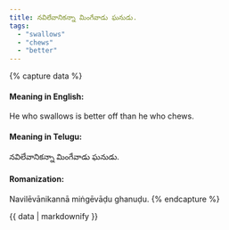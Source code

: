 ```yaml
---
title: నవిలేవానికన్నా మింగేవాడు ఘనుడు.
tags:
  - "swallows"
  - "chews"
  - "better"
---
```


{% capture data %}
#### Meaning in English:
He who swallows is better off than he who chews.

#### Meaning in Telugu:
నవిలేవానికన్నా మింగేవాడు ఘనుడు.

#### Romanization:
Navilēvānikannā miṅgēvāḍu ghanuḍu.
{% endcapture %}

{{ data | markdownify }}

